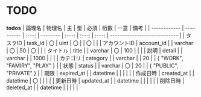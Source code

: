 # TODO

**todos**
| 論理名       | 物理名     |  主   | 型       | 必須  | 桁数  | 一意  | 備考                         |
| ------------ | ---------- | :---: | -------- | :---: | :---: | :---: | ---------------------------- |
| タスクID     | task_id    |  〇   | uint     |  〇   |       |  〇   |                              |
| アカウントID | account_id |       | varchar  |  〇   |  50   |  〇   |                              |
| タイトル     | title      |       | varchar  |  〇   |  100  |       |                              |
| 説明         | detail     |       | varchar  |       | 1000  |       |                              |
| カテゴリ     | category   |       | varchar  |       |  20   |       | { "WORK", "FAMIRY", "PLAY" } |
| 状態         | status     |       | varchar  |  〇   |  20   |       | { "PUBLIC", "PRIVATE" }      |
| 期限         | expired_at |       | datetime |       |       |       |                              |
| 作成日時     | created_at |       | datetime |  〇   |       |       |                              |
| 更新日時     | updated_at |       | datetime |       |       |       |                              |
| 削除日時     | deleted_at |       | datetime |       |       |       |                              |